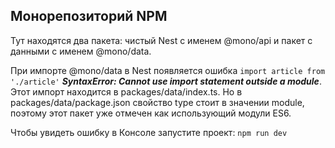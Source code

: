 ## Монорепозиторий NPM

Тут находятся два пакета: чистый Nest с именем @mono/api и пакет с данными с именем @mono/data.

При импорте @mono/data в Nest появляется ошибка `import article from './article'` ***SyntaxError: Cannot use import statement outside a module***. Этот импорт находится в packages/data/index.ts. Но в packages/data/package.json свойство type стоит в значении module, поэтому этот пакет уже отмечен как использующий модули ES6.  

Чтобы увидеть ошибку в Консоле запустите проект: ```npm run dev```

